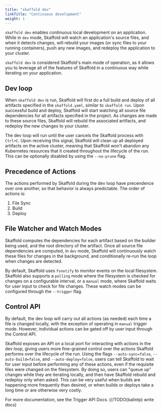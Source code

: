 ```yaml
---
title: "skaffold dev"
linkTitle: "Continuous development"
weight: 1
---
```


`skaffold dev` enables continuous local development on an application.
While in `dev` mode, Skaffold will watch an application's source files, and when it detects changes,
will rebuild your images (or sync files to your running containers), push any new images, and redeploy the application to your cluster.

`skaffold dev` is considered Skaffold's main mode of operation, as it allows you
to leverage all of the features of Skaffold in a continuous way while iterating
on your application.

## Dev loop

When `skaffold dev` is run, Skaffold will first do a full build and deploy of all artifacts specified in the `skaffold.yaml`, similar to `skaffold run`. Upon successful build and deploy, Skaffold will start watching all source file dependencies for all artifacts specified in the project. As changes are made to these source files, Skaffold will rebuild the associated artifacts, and redeploy the new changes to your cluster.

The dev loop will run until the user cancels the Skaffold process with `Ctrl+C`. Upon receiving this signal, Skaffold will clean up all deployed artifacts on the active cluster, meaning that Skaffold won't abandon any Kubernetes resources that it created throughout the lifecycle of the run. This can be optionally disabled by using the `--no-prune` flag.

## Precedence of Actions

The actions performed by Skaffold during the dev loop have precendence over one another, so that behavior is always predictable. The order of actions is:

1. File Sync
1. Build
1. Deploy

## File Watcher and Watch Modes

Skaffold computes the dependencies for each artifact based on the builder being used, and the root directory of the artifact. Once all source file dependencies are computed, in `dev` mode, Skaffold will continuously watch these files for changes in the background, and conditionally re-run the loop when changes are detected.

By default, Skaffold uses `fsnotify` to monitor events on the local filesystem. Skaffold also supports a `polling` mode where the filesystem is checked for changes on a configurable interval, or a `manual` mode, where Skaffold waits for user input to check for file changes. These watch modes can be configured through the `--trigger` flag.

## Control API

By default, the dev loop will carry out all actions (as needed) each time a file is changed locally, with the exception of operating in `manual` trigger mode. However, individual actions can be gated off by user input through the Control API.

Skaffold exposes an API on a local port for interacting with actions in the dev loop, giving users more fine-grained control over the actions Skaffold performs over the lifecycle of the run. Using the flags `--auto-sync=false`, `--auto-build=false`, and `--auto-deploy=false`, users can tell Skaffold to wait for user input before performing any of these actions, even if the requisite files were changed on the filesystem. By doing so, users can "queue up" changes while they are iterating locally, and then have Skaffold rebuild and redeploy only when asked. This can be very useful when builds are happening more frequently than desired, or when builds or deploys take a long time or are otherwise very costly.

For more documentation, see the Trigger API Docs. (//TODO(balintp) write docs)
